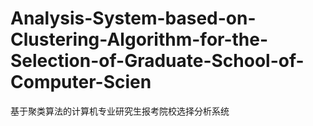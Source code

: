 # Analysis-System-based-on-Clustering-Algorithm-for-the-Selection-of-Graduate-School-of-Computer-Scien
基于聚类算法的计算机专业研究生报考院校选择分析系统
